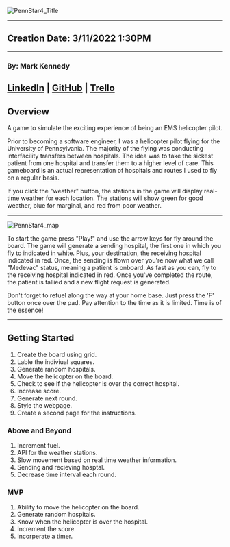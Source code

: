 ![PennStar4_Title](https://user-images.githubusercontent.com/62405537/156926460-98a5d0db-b513-4f5a-a999-6607ae753e11.png)

---

## Creation Date: 3/11/2022 1:30PM

---

### By: Mark Kennedy

## [LinkedIn](https://www.linkedin.com/in/kennedymark680/) | [GitHub](https://github.com/kennedymark680/) | [Trello](https://trello.com/b/jEveFk44/pennstar4)

## Overview

A game to simulate the exciting experience of being an EMS helicopter pilot.

Prior to becoming a software engineer, I was a helicopter pilot flying for the University of Pennsylvania. The majority of the flying was conducting interfacility transfers between hospitals. The idea was to take the sickest patient from one hospital and transfer them to a higher level of care. This gameboard is an actual representation of hospitals and routes I used to fly on a regular basis.

If you click the "weather" button, the stations in the game will display real-time weather for each location. The stations will show green for good weather, blue for marginal, and red from poor weather.

---

![PennStar4_map](https://user-images.githubusercontent.com/62405537/156926281-c0776728-51ab-48f0-b0fe-3d80e4fdcf4e.png)

To start the game press "Play!" and use the arrow keys for fly around the board. The game will generate a sending hospital, the first one in which you fly to indicated in white. Plus, your destination, the receiving hospital indicated in red. Once, the sending is flown over you're now what we call "Medevac" status, meaning a patient is onboard. As fast as you can, fly to the receiving hospital indicated in red. Once you've completed the route, the patient is tallied and a new flight request is generated.

Don't forget to refuel along the way at your home base. Just press the 'F' button once over the pad. Pay attention to the time as it is limited. Time is of the essence!

---

## Getting Started

1. Create the board using grid.
2. Lable the indiviual squares.
3. Generate random hospitals.
4. Move the helicopter on the board.
5. Check to see if the helicopter is over the correct hospital.
6. Increase score.
7. Generate next round.
8. Style the webpage.
9. Create a second page for the instructions.

### Above and Beyond

1. Increment fuel.
2. API for the weather stations.
3. Slow movement based on real time weather information.
4. Sending and recieving hosptal.
5. Decrease time interval each round.

### MVP

1. Ability to move the helicopter on the board.
2. Generate random hospitals.
3. Know when the helicopter is over the hospital.
4. Increment the score.
5. Incorperate a timer.
